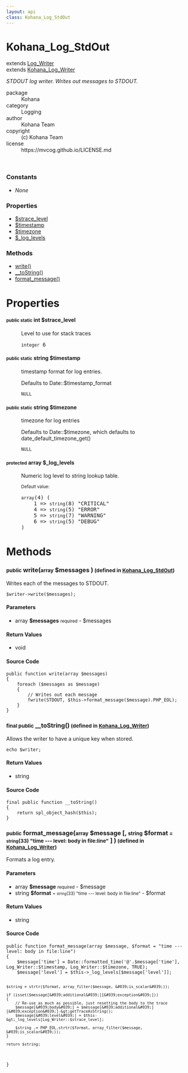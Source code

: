 ```yaml
---
layout: api
class: Kohana_Log_StdOut
---
```

<h1>Kohana_Log_StdOut</h1>
extends <a href='/documentation/api/Log_Writer'>Log_Writer</a>
<br />
extends <a href='/documentation/api/Kohana_Log_Writer'>Kohana_Log_Writer</a>
<br />
<p>
<i><p>STDOUT log writer. Writes out messages to STDOUT.</p>
</i>
</p>
<dl class='tags'>
<dt>package</dt>
<dd>Kohana</dd>
<dt>category</dt>
<dd>Logging</dd>
<dt>author</dt>
<dd>Kohana Team</dd>
<dt>copyright</dt>
<dd>(c) Kohana Team</dd>
<dt>license</dt>
<dd>https://mvcog.github.io/LICENSE.md</dd>
</dl>
<br />
<div class='toc row d-none d-sm-flex d-md-flex d-lg-flex d-xl-flex'>
<div class='constants col-4'>
<h3>Constants</h3>
<ul>
<li>
<em>None</em>
</li>
</ul>
</div>
<div class='properties col-4'>
<h3>Properties</h3>
<ul>
<li>
<a href="#property-strace_level">$strace_level</a>
</li>
<li>
<a href="#property-timestamp">$timestamp</a>
</li>
<li>
<a href="#property-timezone">$timezone</a>
</li>
<li>
<a href="#property-_log_levels">$_log_levels</a>
</li>
</ul>
</div>
<div class='methods col-4'>
<h3>Methods</h3>
<ul>
<li>
<a href="#write">write()</a>
</li>
<li>
<a href="#__toString">__toString()</a>
</li>
<li>
<a href="#format_message">format_message()</a>
</li>

</ul>
</div>
</div>
<h1 id='properties'>Properties</h1>
<div class='properties'>
<dl>
<dt>
<h4 id='property-strace_level'><small>public static</small>  <span class='blue'>int</span> $strace_level</h4>
</dt>
<dd>
 <p>Level to use for stack traces</p>
</dd>
<dd>
 <pre class="debug"><small>integer</small> 6</pre></dd>
<dt>
<h4 id='property-timestamp'><small>public static</small>  <span class='blue'>string</span> $timestamp</h4>
</dt>
<dd>
 <p>timestamp format for log entries.</p>

<p>Defaults to Date::$timestamp_format</p>
</dd>
<dd>
 <pre class="debug"><small>NULL</small></pre></dd>
<dt>
<h4 id='property-timezone'><small>public static</small>  <span class='blue'>string</span> $timezone</h4>
</dt>
<dd>
 <p>timezone for log entries</p>

<p>Defaults to Date::$timezone, which defaults to date_default_timezone_get()</p>
</dd>
<dd>
 <pre class="debug"><small>NULL</small></pre></dd>
<dt>
<h4 id='property-_log_levels'><small>protected</small>  <span class='blue'>array</span> $_log_levels</h4>
</dt>
<dd>
 <p>Numeric log level to string lookup table.</p>
</dd>
<dd>
 </dd>
<dd>
<small>Default value:</small>
<br />
 <pre class="debug"><small>array</small><span>(4)</span> <span>(
    1 => <small>string</small><span>(8)</span> "CRITICAL"
    4 => <small>string</small><span>(5)</span> "ERROR"
    5 => <small>string</small><span>(7)</span> "WARNING"
    6 => <small>string</small><span>(5)</span> "DEBUG"
)</span></pre></dd>
</dl>
</div>
<h1 id='methods'>Methods</h1>
<div class='methods'>

<div class='method'>
<h3 id="write"><small>public</small>  write(<small>array</small> <span class="param" title="$messages">$messages</span> )<small> (defined in <a href='/documentation/api/Kohana_Log_StdOut'>Kohana_Log_StdOut</a>)</small></h3>
<div class='description'><p>Writes each of the messages to STDOUT.</p>

<pre><code>$writer-&gt;write($messages);
</code></pre>
</div>
<h4>Parameters</h4>
<ul>
<li>
 <span class="blue">array </span><strong> $messages</strong> <small>required</small> - $messages</li>
</ul>
<h4>Return Values</h4>
<ul class='return'>
<li>
<span class='blue'>void</span>  
</li></ul>
<div class="method-source">
<h4>Source Code</h4>
<pre>
<code class="language-php">public function write(array $messages)
{
	foreach ($messages as $message)
	{
		// Writes out each message
		fwrite(STDOUT, $this-&gt;format_message($message).PHP_EOL);
	}
}</code>
</pre>
</div>
</div>

<div class='method'>
<h3 id="__toString"><small>final public</small>  __toString()<small> (defined in <a href='/documentation/api/Kohana_Log_Writer'>Kohana_Log_Writer</a>)</small></h3>
<div class='description'><p>Allows the writer to have a unique key when stored.</p>

<pre><code>echo $writer;
</code></pre>
</div>
<h4>Return Values</h4>
<ul class='return'>
<li>
<span class='blue'>string</span>  
</li></ul>
<div class="method-source">
<h4>Source Code</h4>
<pre>
<code class="language-php">final public function __toString()
{
	return spl_object_hash($this);
}</code>
</pre>
</div>
</div>

<div class='method'>
<h3 id="format_message"><small>public</small>  format_message(<small>array</small> <span class="param" title="$message">$message</span> [, <small>string</small> <span class="param" title="$format">$format</span> <small>= <small>string</small><span>(33)</span> "time --- level: body in file:line"</small> ] )<small> (defined in <a href='/documentation/api/Kohana_Log_Writer'>Kohana_Log_Writer</a>)</small></h3>
<div class='description'><p>Formats a log entry.</p>
</div>
<h4>Parameters</h4>
<ul>
<li>
 <span class="blue">array </span><strong> $message</strong> <small>required</small> - $message</li>
<li>
 <span class="blue">string </span><strong> $format</strong> <small> = <small>string</small><span>(33)</span> "time --- level: body in file:line"</small> - $format</li>
</ul>
<h4>Return Values</h4>
<ul class='return'>
<li>
<span class='blue'>string</span>  
</li></ul>
<div class="method-source">
<h4>Source Code</h4>
<pre>
<code class="language-php">public function format_message(array $message, $format = &quot;time --- level: body in file:line&quot;)
{
	$message[&#039;time&#039;] = Date::formatted_time(&#039;@&#039;.$message[&#039;time&#039;], Log_Writer::$timestamp, Log_Writer::$timezone, TRUE);
	$message[&#039;level&#039;] = $this-&gt;_log_levels[$message[&#039;level&#039;]];

	$string = strtr($format, array_filter($message, &#039;is_scalar&#039;));

	if (isset($message[&#039;additional&#039;][&#039;exception&#039;]))
	{
		// Re-use as much as possible, just resetting the body to the trace
		$message[&#039;body&#039;] = $message[&#039;additional&#039;][&#039;exception&#039;]-&gt;getTraceAsString();
		$message[&#039;level&#039;] = $this-&gt;_log_levels[Log_Writer::$strace_level];

		$string .= PHP_EOL.strtr($format, array_filter($message, &#039;is_scalar&#039;));
	}

	return $string;
}</code>
</pre>
</div>
</div>
</div>